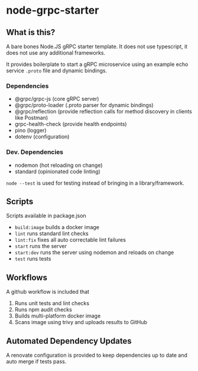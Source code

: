 # node-grpc-starter

## What is this?

A bare bones Node.JS gRPC starter template. It does not use typescript, it does not use any additional frameworks.

It provides boilerplate to start a gRPC microservice using an example echo service `.proto` file and dynamic bindings.

### Dependencies

- @grpc/grpc-js (core gRPC server)
- @grpc/proto-loader (.proto parser for dynamic bindings)
- @grpc/reflection (provide reflection calls for method discovery in clients like Postman)
- grpc-health-check (provide health endpoints)
- pino (logger)
- dotenv (configuration)

### Dev. Dependencies

- nodemon (hot reloading on change)
- standard (opinionated code linting)


`node --test` is used for testing instead of bringing in a library/framework.


## Scripts

Scripts available in package.json

- `build:image` builds a docker image
- `lint` runs standard lint checks
- `lint:fix` fixes all auto correctable lint failures
- `start` runs the server
- `start:dev` runs the server using nodemon and reloads on change
- `test` runs tests


## Workflows

A github workflow is included that

1) Runs unit tests and lint checks
2) Runs npm audit checks
3) Builds multi-platform docker image
4) Scans image using trivy and uploads results to GitHub


## Automated Dependency Updates

A renovate configuration is provided to keep dependencies up to date and auto merge if tests pass.